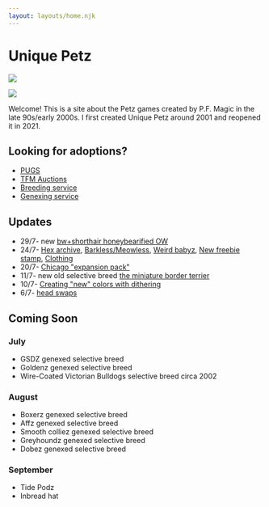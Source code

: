 ```yaml
---
layout: layouts/home.njk
---
```


# Unique Petz



<a href="/hannah"><img src="https://cdn.glitch.com/e8c48446-7221-44a1-aabd-d809cd1d1e34%2Fjuly-stamp-ref-4.png?v=1626587519358" class="pixel img-right desktop-image"></a> 

<a href="/hannah"><img src="https://cdn.glitch.com/e8c48446-7221-44a1-aabd-d809cd1d1e34%2Fhannah.png?v=1626587835435" class="pixel img-right mobile-image"></a> 

Welcome! This is a site about the Petz games created by P.F. Magic in
the late 90s/early 2000s. I first created Unique Petz around 2001 and reopened it in 2021.
## Looking for adoptions?
- [PUGS](https://www.petzuniversal.com/view-profile/?view=Uniquepetz)
- [TFM Auctions](https://tfm.petzcommunity.org/index.php?seller=022713)
- [Breeding service](https://petzforum.proboards.com/thread/70014/uniques-breeding-service-p3)
- [Genexing service](https://petzforum.proboards.com/thread/70019/uniques-genexing-lab-breeding-service)


## Updates
- 29/7- new [bw+shorthair honeybearified OW](/hexed-breeds)
- 24/7- [Hex archive](/hex), [Barkless/Meowless](/silent), [Weird babyz](/babyz), [New freebie stamp](/stamps), [Clothing](/clothing)
- 20/7- [Chicago "expansion pack"](/chicago)
- 11/7- new old selective breed [the miniature border terrier](/breeds/mbt)
- 10/7- [Creating "new" colors with dithering](/dither)
- 6/7- [head swaps](/headswap)



## Coming Soon

### July
- GSDZ genexed selective breed
- Goldenz genexed selective breed
- Wire-Coated Victorian Bulldogs selective breed circa 2002 

### August
- Boxerz genexed selective breed
- Affz genexed selective breed
- Smooth colliez genexed selective breed
- Greyhoundz genexed selective breed
- Dobez genexed selective breed

### September
- Tide Podz
- Inbread hat
